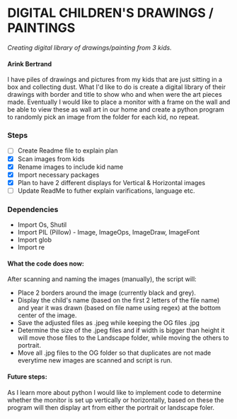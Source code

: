 # DIGITAL CHILDREN'S DRAWINGS / PAINTINGS
*Creating digital library of drawings/painting from 3 kids.* 

#### Arink Bertrand

I have piles of drawings and pictures from my kids that are just sitting in a box and collecting dust. What I'd like to do is create a digital library of their drawings  with border and title to show who and when were the art pieces made.
Eventually I would like to place a monitor with a frame on the wall and be able to view these as wall art in our home and create a python program to randomly pick an image from the folder for each kid, no repeat. 

### Steps 
- [ ] Create Readme file to explain plan
- [x] Scan images from kids
- [x] Rename images to include kid name
- [x] Import necessary packages
- [x] Plan to have 2 different displays for Vertical & Horizontal images
- [ ] Update ReadMe to futher explain varifications, language etc.
### Dependencies
-  Import Os, Shutil 
-  Import PIL (Pillow) - Image, ImageOps, ImageDraw, ImageFont
-  Import glob
-  Import re

#### What the code does now:
After scanning and naming the images (manually), the script will:
- Place 2 borders around the image (currently black and grey).
- Display the child's name (based on the first 2 letters of the file name) and year it was drawn (based on file name using regex) at the bottom center of the image.
- Save the adjusted files as .jpeg while keeping the OG files .jpg
- Determine the size of the .jpeg files and if width is bigger than height it will move those files to the Landscape folder, while moving the others to portrait.
- Move all .jpg files to the OG folder so that duplicates are not made everytime new images are scanned and script is run.

#### Future steps:
As I learn more about python I would like to implement code to determine whether the monitor is set up vertically or horizontally, based on these the program will then display art from either the portrait or landscape foler.
